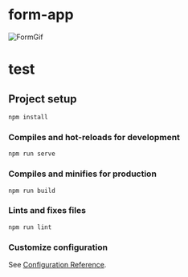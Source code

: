 # form-app

![FormGif](https://user-images.githubusercontent.com/56295769/206293043-d204c6b5-f16b-41c6-8857-3c045f261aac.gif)

# test

## Project setup
```
npm install
```

### Compiles and hot-reloads for development
```
npm run serve
```

### Compiles and minifies for production
```
npm run build
```

### Lints and fixes files
```
npm run lint
```

### Customize configuration
See [Configuration Reference](https://cli.vuejs.org/config/).
